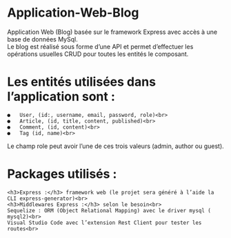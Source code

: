 # Application-Web-Blog
Application Web (Blog) basée sur le framework Express avec accès à une base de données MySql.<br>
Le blog est réalisé sous forme d’une API et permet d’effectuer les opérations usuelles CRUD  pour toutes les entités le composant.<br>
# Les entités utilisées dans l’application sont :
    ●	User, (id:, username, email, password, role)<br>
    ●	Article, (id, title, content, published)<br>
    ●	Comment, (id, content)<br>
    ●	Tag (id, name)<br>
Le champ role peut avoir l’une de ces trois valeurs (admin, author ou guest).<br>
# Packages utilisés :
	<h3>Express :</h3> framework web (le projet sera généré à l’aide la CLI express-generator)<br>
	<h3>Middlewares Express :</h3> selon le besoin<br>
	Sequelize : ORM (Object Relational Mapping) avec le driver mysql ( mysql2)<br>
	Visual Studio Code avec l’extension Rest Client pour tester les routes<br>



